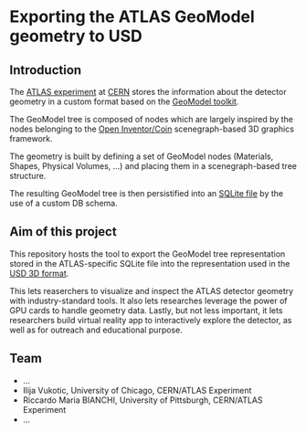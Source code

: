 # Exporting the ATLAS GeoModel geometry to USD

## Introduction

The [ATLAS experiment](https://atlas.cern/) at [CERN](https://www.home.cern/) stores the information about the detector geometry in a custom format based on the [GeoModel toolkit](https://gitlab.cern.ch/GeoModelDev/GeoModel).

The GeoModel tree is composed of nodes which are largely inspired by the nodes belonging to the [Open Inventor/Coin](https://github.com/coin3d/coin/wiki) scenegraph-based 3D graphics framework.

The geometry is built by defining a set of GeoModel nodes (Materials, Shapes, Physical Volumes, ...) and placing them in a scenegraph-based tree structure. 

The resulting GeoModel tree is then persistified into an [SQLite file](https://www.sqlite.org/index.html) by the use of a custom DB schema.

## Aim of this project

This repository hosts the tool to export the GeoModel tree representation stored in the ATLAS-specific SQLite file into the representation used in the [USD 3D format](https://openusd.org/).

This lets reaserchers to visualize and inspect the ATLAS detector geometry with industry-standard tools. 
It also lets researches leverage the power of GPU cards to handle geometry data.  Lastly, but not less important, it lets researchers build virtual reality app to interactively explore the detector, as well as for outreach and educational purpose.


## Team

* ...
* Ilija Vukotic, University of Chicago, CERN/ATLAS Experiment
* Riccardo Maria BIANCHI, University of Pittsburgh, CERN/ATLAS Experiment
* ...



